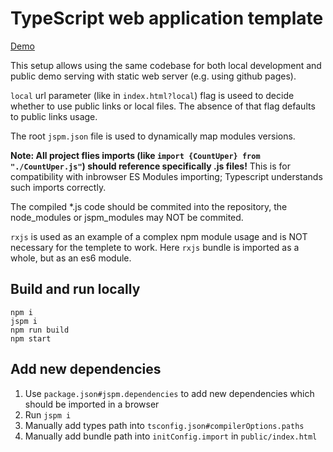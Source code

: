 # TypeScript web application template
[Demo](https://ndry.github.io/ts-jspm-template/public/index.html)

This setup allows using the same codebase for both local development and public demo serving with static web server (e.g. using github pages).

`local` url parameter (like in `index.html?local`) flag is useed to decide whether to use public links or local files. The absence of that flag defaults to public links usage.

The root `jspm.json` file is used to dynamically map modules versions.

**Note: All project flies imports (like `import {CountUper} from "./CountUper.js"`) should reference specifically .js files!** This is for compatibility with inbrowser ES Modules importing; Typescript understands such imports correctly.

The compiled *.js code should be commited into the repository, the node_modules or jspm_modules may NOT be commited.

`rxjs` is used as an example of a complex npm module usage and is NOT necessary for the templete to work. 
Here `rxjs` bundle is imported as a whole, but as an es6 module.

## Build and run locally

```
npm i
jspm i
npm run build
npm start
```

## Add new dependencies

1. Use `package.json#jspm.dependencies` to add new dependencies which should be imported in a browser
1. Run `jspm i`
1. Manually add types path into `tsconfig.json#compilerOptions.paths`
1. Manually add bundle path into `initConfig.import` in `public/index.html`